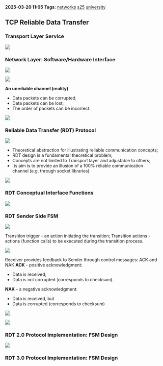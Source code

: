 **2025-03-20 11:05**
**Tags:** [networks](../2%20-%20tags/networks.md) [s25](../3%20-%20indexes/s25.md) [university](../3%20-%20indexes/university.md)

## TCP Reliable Data Transfer

### Transport Layer Service 

![](../attachments/Pasted%20image%2020250320110636.png)

### Network Layer: Software/Hardware Interface

![](../attachments/Pasted%20image%2020250320110730.png)

![](../attachments/Pasted%20image%2020250320110852.png)

**An unreliable channel (reality)**
- Data packets can be corrupted;
- Data packets can be lost;
- The order of packets can be incorrect.

![](../attachments/Pasted%20image%2020250320111015.png)

### Reliable Data Transfer (RDT) Protocol

![](../attachments/Pasted%20image%2020250320111111.png)

- Theoretical abstraction for illustrating reliable communication concepts;
- RDT design is a fundamental theoretical problem;
- Concepts are not limited to Transport layer and adjustable to others;
- Its aim is to provide an illusion of a 100% reliable communication channel (e.g. through socket libraries)

![](../attachments/Pasted%20image%2020250320111315.png)

### RDT Conceptual Interface Functions

![](../attachments/Pasted%20image%2020250320111413.png)

### RDT Sender Side FSM

![](../attachments/Pasted%20image%2020250320111534.png)

Transition trigger - an action initiating the transition;
Transition actions - actions (function calls) to be executed during the transition process.

![](../attachments/Pasted%20image%2020250320111925.png)

Receiver provides feedback to Sender through control messages: ACK and NAK
**ACK** - positive acknowledgment:
- Data is received;
- Data is not corrupted (corresponds to checksum).

**NAK** - a negative acknowledgment:
- Data is received, but
- Data is corrupted (corresponds to checksum)

![](../attachments/Pasted%20image%2020250320112209.png)

![](../attachments/Pasted%20image%2020250320113051.png)

### RDT 2.0 Protocol Implementation: FSM Design

![](../attachments/Pasted%20image%2020250320113149.png)

### RDT 3.0 Protocol Implementation: FSM Design

